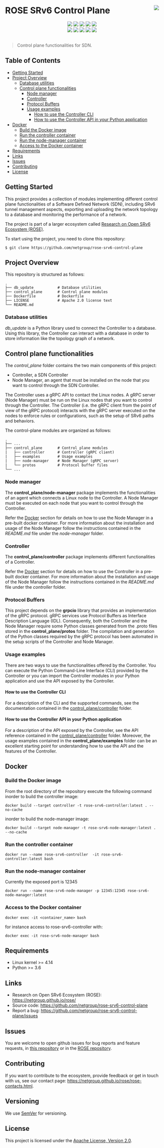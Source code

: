 # ROSE SRv6 Control Plane <img align="right" src="https://img.shields.io/github/stars/netgroup/rose-srv6-control-plane?style=social">

<div align="center">
    <div align="center">
        <img src="https://img.shields.io/badge/python-3.6|3.7|3.8-blue?logo=python">
        <img src="https://github.com/netgroup/rose-srv6-control-plane/workflows/Python%20package/badge.svg">
        <img src="https://github.com/netgroup/rose-srv6-control-plane/workflows/Lint%20Code%20Base/badge.svg">
        <img src="https://img.shields.io/github/license/netgroup/rose-srv6-control-plane">
        <img src="https://img.shields.io/github/v/release/netgroup/rose-srv6-control-plane?sort=semver">
    </div>
    <div align="center">
        <img src="https://img.shields.io/github/release-date/netgroup/rose-srv6-control-plane">
        <img src="https://img.shields.io/github/issues/netgroup/rose-srv6-control-plane">
        <img src="https://img.shields.io/github/issues-closed/netgroup/rose-srv6-control-plane">
        <img src="https://img.shields.io/github/issues-pr/netgroup/rose-srv6-control-plane">
        <img src="https://img.shields.io/github/issues-pr-closed/netgroup/rose-srv6-control-plane">
        <!--<img src="https://img.shields.io/github/contributors/netgroup/rose-srv6-control-plane">-->
        <!--<img src="https://img.shields.io/github/commit-activity/m/netgroup/rose-srv6-control-plane">-->
    </div>
</div>
<br />

> Control plane functionalities for SDN.

## Table of Contents
* [Getting Started](#getting-started)
* [Project Overview](#project-overview)
    * [Database utilities](#database-utilities)
    * [Control plane functionalities](#control-plane-functionalities)
        * [Node manager](#node-manager)
        * [Controller](#controller)
        * [Protocol Buffers](#protocol-buffers)
        * [Usage examples](#usage-examples)
            * [How to use the Controller CLI](#how-to-use-the-controller-cli)
            * [How to use the Controller API in your Python application](#how-to-use-the-controller-api-in-your-python-application)
* [Docker](#docker)
    * [Build the Docker image](build-the-docker-image)
    * [Run the controller container](#run-the-controller-container)
    * [Run the node-manager container](#run-the-node-manager-container)
    * [Access to the Docker container](#access-to-the-docker-container)
* [Requirements](#requirements)
* [Links](#links)
* [Issues](#issues)
* [Contributing](#contributing)
* [License](#license)


## Getting Started

This project provides a collection of modules implementing different control plane functionalities of a Software Defined Network (SDN), including SRv6 tunnel management aspects, exporting and uploading the network topology to a database and monitoring the performance of a network.

The project is part of a larger ecosystem called [Research on Open SRv6 Ecosystem (ROSE)](https://netgroup.github.io/rose/).

To start using the project, you need to clone this repository:

```console
$ git clone https://github.com/netgroup/rose-srv6-control-plane
```

## Project Overview

This repository is structured as follows:

    .
    ├── db_update           # Database utilities
    ├── control_plane       # Control plane modules
    ├── Dockerfile          # Dockerfile
    ├── LICENSE             # Apache 2.0 license text
    └── README.md


### Database utilities

*db_update* is a Python library used to connect the Controller to a database. Using this library, the Controller can interact with a database in order to store information like the topology graph of a network.


## Control plane functionalities

The *control_plane* folder contains the two main components of this project:
* Controller, a SDN Controller
* Node Manager, an agent that must be installed on the node that you want to control through the SDN Controller.

The Controller uses a gRPC API to contact the Linux nodes. A gRPC server (Node Manager) must be run on the Linux nodes that you want to control through the Controller.
The Controller (i.e. the gRPC client from the point of view of the gRPC protocol) interacts with the gRPC server executed on the nodes to enforce rules or configurations, such as the setup of SRv6 paths and behaviors.

The control-plane modules are organized as follows:

    .
    ├── ...
    ├── control_plane       # Control plane modules
    |   ├── controller      # Controller (gRPC client)
    |   ├── examples        # Usage examples
    |   ├── node-manager    # Node Manager (gRPC server)
    |   └── protos          # Protocol buffer files
    └── ...


### Node manager

The **control_plane/node-manager** package implements the functionalities of an agent which connects a Linux node to the Controller. A Node Manager must be executed on each node that you want to control through the Controller.

Refer the [Docker](#docker) section for details on how to use the Node Manager in a pre-built docker container. For more information about the installation and usage of the Node Manager follow the instructions contained in the *README.md* file under the *node-manager* folder.


### Controller
The **control_plane/controller** package implements different functionalities of a Controller.

Refer the [Docker](#docker) section for details on how to use the Controller in a pre-built docker container. For more information about the installation and usage of the Node Manager follow the instructions contained in the *README.md* file under the *controller* folder.


### Protocol Buffers
This project depends on the **grpcio** library that provides an implementation of the gRPC protocol. gRPC services use Protocol Buffers as Interface Description Language (IDL). Consequently, both the Controller and the Node Manager require some Python classes generated from the .proto files stored in the **control_plane/protos** folder.
The compilation and generation of the Python classes required by the gRPC protocol has been automated in the setup scripts of the Controller and Node Manager.


### Usage examples
There are two ways to use the functionalities offered by the Controller. You can execute the Python Command-Line Interface (CLI) provided by the Controller or you can import the Controller modules in your Python application and use the API exposed by the Controller.

#### How to use the Controller CLI
For a description of the CLI and the supported commands, see the documentation contained in the [control_plane/controller](control_plane/controller/README.md) folder.

#### How to use the Controller API in your Python application
For a description of the API exposed by the Controller, see the API reference contained in the [control_plane/controller](control_plane/controller/README.md) folder.
Moreover, the usage examples contained in the **control_plane/examples** folder can be an excellent starting point for understanding how to use the API and the features of the Controller.


## Docker

### Build the Docker image

From the root directory of the repository execute the following command
inorder to build the controller image:

    docker build --target controller -t rose-srv6-controller:latest . --no-cache

inorder to build the node-manager image:

    docker build --target node-manager -t rose-srv6-node-manager:latest . --no-cache

### Run the controller container

    docker run --name rose-srv6-controller  -it rose-srv6-controller:latest bash

### Run the node-manager container

Currently the exposed port is 12345

    docker run --name rose-srv6-node-manager -p 12345:12345 rose-srv6-node-manager:latest

### Access to the Docker container

    docker exec -it <container_name> bash

for instance access to rose-srv6-controller with:

    docker exec -it rose-srv6-node-manager bash


## Requirements
* Linux kernel >= 4.14
* Python >= 3.6


## Links
* Research on Open SRv6 Ecosystem (ROSE): https://netgroup.github.io/rose/
* Source code: https://github.com/netgroup/rose-srv6-control-plane
* Report a bug: https://github.com/netgroup/rose-srv6-control-plane/issues


## Issues
You are welcome to open github issues for bug reports and feature requests, in [this repository](https://github.com/netgroup/rose-srv6-control-plane/issues) or in the [ROSE repository](https://github.com/netgroup/rose/issues).


## Contributing
If you want to contribute to the ecosystem, provide feedback or get in touch with us, see our contact page: https://netgroup.github.io/rose/rose-contacts.html.


## Versioning
We use [SemVer](https://semver.org/) for versioning.


## License
This project is licensed under the [Apache License, Version 2.0](https://github.com/netgroup/rose-srv6-control-plane/blob/master/LICENSE).
